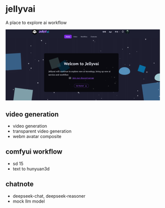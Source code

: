 # jellyvai

A place to explore ai workflow

![](屏幕截图%202025-03-11%20073320.png)


## video generation
* video generation
* transparent video generation
* webm avatar composite

## comfyui workflow
* sd 15
* text to hunyuan3d

## chatnote
* deepseek-chat, deepseek-reasoner
* mock llm model
